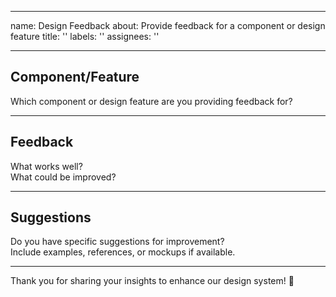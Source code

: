 
---
name: Design Feedback
about: Provide feedback for a component or design feature
title: ''
labels: ''
assignees: ''

---

## Component/Feature  

Which component or design feature are you providing feedback for?  

---

## Feedback  

What works well?  
What could be improved?  

---

## Suggestions  

Do you have specific suggestions for improvement?  
Include examples, references, or mockups if available.  

---

Thank you for sharing your insights to enhance our design system! 🎨  
